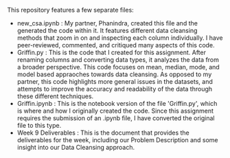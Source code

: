 This repository features a few separate files: 
 -  new_csa.ipynb : My partner, Phanindra, created this file and the generated the code within it. It features different data cleansing methods that zoom in on and inspecting each column individually. I have peer-reviewed, commented, and critiqued many aspects of this code.
 -  Griffin.py : This is the code that I created for this assignment. After renaming columns and converting data types, it analyzes the data from a broader perspective. This code focuses on mean, median, mode, and model based appraoches towards data cleansing. As opposed to my partner, this code highlights more general issues in the datasets, and attempts to improve the accuracy and readability of the data through these different techniques.
 -  Griffin.ipynb : This is the notebook version of the file 'Griffin.py', which is where and how I originally created the code. Since this assignment requires the submission of an .ipynb file, I have converted the original file to this type.
 -  Week 9 Deliverables : This is the document that provides the deliverables for the week, including our Problem Description and some insight into our Data Cleansing approach.
